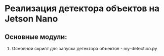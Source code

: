 # Реализация детектора объектов на Jetson Nano

## Основные модули:
1. Основной скрипт для запуска детектора объектов - my-detection.py
